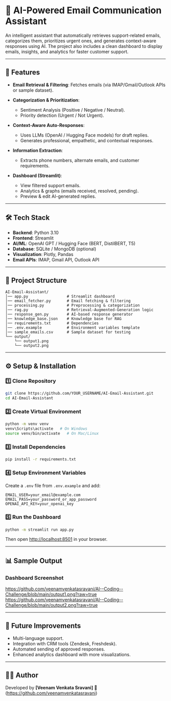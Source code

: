 # 📧 AI-Powered Email Communication Assistant

An intelligent assistant that automatically retrieves support-related emails, categorizes them, prioritizes urgent ones, and generates context-aware responses using AI.
The project also includes a clean dashboard to display emails, insights, and analytics for faster customer support.

---

## 🚀 Features

* **Email Retrieval & Filtering**: Fetches emails (via IMAP/Gmail/Outlook APIs or sample dataset).
* **Categorization & Prioritization**:

  * Sentiment Analysis (Positive / Negative / Neutral).
  * Priority detection (Urgent / Not Urgent).
* **Context-Aware Auto-Responses**:

  * Uses LLMs (OpenAI / Hugging Face models) for draft replies.
  * Generates professional, empathetic, and contextual responses.
* **Information Extraction**:

  * Extracts phone numbers, alternate emails, and customer requirements.
* **Dashboard (Streamlit)**:

  * View filtered support emails.
  * Analytics & graphs (emails received, resolved, pending).
  * Preview & edit AI-generated replies.

---

## 🛠️ Tech Stack

* **Backend**: Python 3.10
* **Frontend**: Streamlit
* **AI/ML**: OpenAI GPT / Hugging Face (BERT, DistilBERT, T5)
* **Database**: SQLite / MongoDB (optional)
* **Visualization**: Plotly, Pandas
* **Email APIs**: IMAP, Gmail API, Outlook API

---

## 📂 Project Structure

```
AI-Email-Assistant/
│── app.py                 # Streamlit dashboard
│── email_fetcher.py       # Email fetching & filtering
│── processing.py          # Preprocessing & categorization
│── rag.py                 # Retrieval-Augmented-Generation logic
│── response_gen.py        # AI-based response generator
│── knowledge_base.json    # Knowledge base for RAG
│── requirements.txt       # Dependencies
│── .env.example           # Environment variables template
│── sample_emails.csv      # Sample dataset for testing
└── output/
    └── output1.png 
    └── output2.png 
```

---

## ⚙️ Setup & Installation

### 1️⃣ Clone Repository

```bash
git clone https://github.com/YOUR_USERNAME/AI-Email-Assistant.git
cd AI-Email-Assistant
```

### 2️⃣ Create Virtual Environment

```bash
python -m venv venv
venv\Scripts\activate   # On Windows
source venv/bin/activate   # On Mac/Linux
```

### 3️⃣ Install Dependencies

```bash
pip install -r requirements.txt
```

### 4️⃣ Setup Environment Variables

Create a `.env` file from `.env.example` and add:

```
EMAIL_USER=your_email@example.com
EMAIL_PASS=your_password_or_app_password
OPENAI_API_KEY=your_openai_key
```

### 5️⃣ Run the Dashboard

```bash
python -m streamlit run app.py
```

Then open [http://localhost:8501](http://localhost:8501) in your browser.

---

## 📊 Sample Output

### Dashboard Screenshot

https://github.com/veenamvenkatasravani/AI--Coding--Challenge/blob/main/output1.png?raw=true
https://github.com/veenamvenkatasravani/AI--Coding--Challenge/blob/main/output2.png?raw=true

---

## 📌 Future Improvements

* Multi-language support.
* Integration with CRM tools (Zendesk, Freshdesk).
* Automated sending of approved responses.
* Enhanced analytics dashboard with more visualizations.

---

## 👨‍💻 Author

Developed by **\[Veenam Venkata Sravani]** 🚀
(https://github.com/veenamvenkatasravani)
